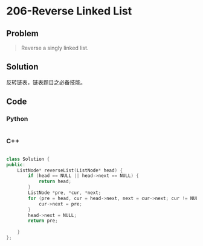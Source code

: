 # 206-Reverse Linked List

## Problem

> Reverse a singly linked list.

## Solution

反转链表，链表题目之必备技能。

## Code

### Python

```python

```

### C++

```cpp

class Solution {
public:
    ListNode* reverseList(ListNode* head) {
        if (head == NULL || head->next == NULL) {
            return head;
        }
        ListNode *pre, *cur, *next;
        for (pre = head, cur = head->next, next = cur->next; cur != NULL; pre = cur, cur = next, next = cur ? cur->next: NULL) {
            cur->next = pre;
        }
        head->next = NULL;
        return pre;
        
    }
};
```